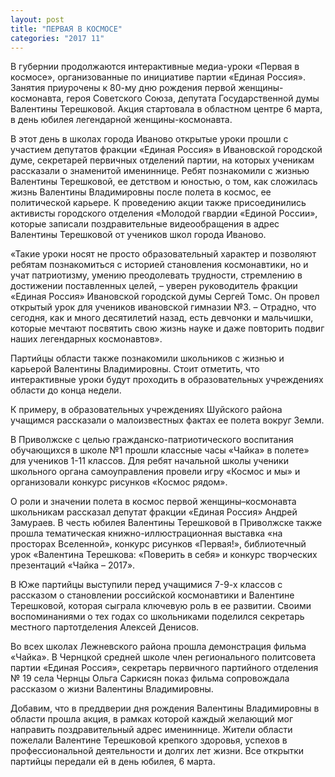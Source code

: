 ```yaml
---
layout: post
title: "ПЕРВАЯ В КОСМОСЕ"
categories: "2017 11"
---
```


В губернии продолжаются интерактивные медиа-уроки «Первая в космосе», организованные по инициативе партии «Единая Россия». Занятия приурочены к 80-му дню рождения первой женщины-космонавта, героя Советского Союза, депутата Государственной думы Валентины Терешковой. Акция стартовала в областном центре 6 марта, в день юбилея легендарной женщины-космонавта.

В этот день в школах города Иваново открытые уроки прошли с участием депутатов фракции «Единая Россия» в Ивановской городской думе, секретарей первичных отделений партии, на которых ученикам рассказали о знаменитой имениннице. Ребят познакомили с жизнью Валентины Терешковой, ее детством и юностью, о том, как сложилась жизнь Валентины Владимировны после полета в космос, ее политической карьере. К проведению акции также присоединились активисты городского отделения «Молодой гвардии «Единой России», которые записали поздравительные видеообращения в адрес Валентины Терешковой от учеников школ города Иваново.

«Такие уроки носят не просто образовательный характер и позволяют ребятам познакомиться с историей становления космонавтики, но и учат патриотизму, умению преодолевать трудности, стремлению в достижении поставленных целей, – уверен руководитель фракции «Единая Россия» Ивановской городской думы Сергей Томс. Он провел открытый урок для учеников ивановской гимназии №3. – Отрадно, что сегодня, как и много десятилетий назад, есть девчонки и мальчишки, которые мечтают посвятить свою жизнь науке и даже повторить подвиг наших легендарных космонавтов».

Партийцы области также познакомили школьников с жизнью и карьерой Валентины Владимировны. Стоит отметить, что интерактивные уроки будут проходить в образовательных учреждениях области до конца недели.

К примеру, в образовательных учреждениях Шуйского района учащимся рассказали о малоизвестных фактах ее полета вокруг Земли.

В Приволжске с целью гражданско-патриотического воспитания обучающихся в школе №1 прошли классные часы «Чайка» в полете» для учеников 1-11 классов. Для ребят начальной школы ученики школьного органа самоуправления провели игру «Космос и мы» и организовали конкурс рисунков «Космос рядом».

О роли и значении полета в космос первой женщины–космонавта школьникам рассказал депутат фракции «Единая Россия» Андрей Замураев. В честь юбилея Валентины Терешковой в Приволжске также прошла тематическая книжно-иллюстрационная выставка «на просторах Вселенной», конкурс рисунков «Первая!», библиотечный урок «Валентина Терешкова: «Поверить в себя» и конкурс творческих презентаций «Чайка – 2017».

В Юже партийцы выступили перед учащимися 7-9-х классов с рассказом о становлении российской космонавтики и Валентине Терешковой, которая сыграла ключевую роль в ее развитии. Своими воспоминаниями о тех годах со школьниками поделился секретарь местного партотделения Алексей Денисов.

Во всех школах Лежневского района прошла демонстрация фильма «Чайка». В Чернцкой средней школе член регионального политсовета партии «Единая Россия», секретарь первичного партийного отделения № 19 села Чернцы Ольга Саркисян показ фильма сопровождала рассказом о жизни Валентины Владимировны.

Добавим, что в преддверии дня рождения Валентины Владимировны в области прошла акция, в рамках которой каждый желающий мог направить поздравительный адрес имениннице. Жители области пожелали Валентине Терешковой крепкого здоровья, успехов в профессиональной деятельности и долгих лет жизни. Все открытки партийцы передали ей в день юбилея, 6 марта.



